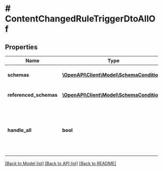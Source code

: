 # # ContentChangedRuleTriggerDtoAllOf

## Properties

Name | Type | Description | Notes
------------ | ------------- | ------------- | -------------
**schemas** | [**\OpenAPI\Client\Model\SchemaCondition[]**](SchemaCondition.md) | The schema settings. | [optional]
**referenced_schemas** | [**\OpenAPI\Client\Model\SchemaCondition[]**](SchemaCondition.md) | The schema references. | [optional]
**handle_all** | **bool** | Determines whether the trigger should handle all content changes events. |

[[Back to Model list]](../../README.md#models) [[Back to API list]](../../README.md#endpoints) [[Back to README]](../../README.md)
